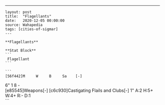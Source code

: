 ---
    layout: post
    title:  "Flagellants"
    date:   2020-12-05 00:00:00
    source: Wahapedia
    tags: [cities-of-sigmar]
    ---
    
    **Flagellants**
    
    **Stat Block**
    ```
     Flagellant
    ```
    
    ```
    [56f442]M     W     B     Sa    [-]
6"    1     8     -     
[e85545]Weapons[-]
[c6c930]Castigating Flails and Clubs[-]
1"     A:2    H:5+   W:4+   R:-    D:1   
    ```
    
    
    